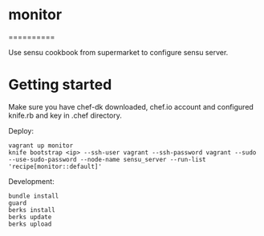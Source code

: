 # monitor
==========

Use sensu cookbook from supermarket to configure sensu server.

Getting started
================
Make sure you have chef-dk downloaded, chef.io account and configured knife.rb and key in .chef directory.

Deploy:
```
vagrant up monitor
knife bootstrap <ip> --ssh-user vagrant --ssh-password vagrant --sudo --use-sudo-password --node-name sensu_server --run-list 'recipe[monitor::default]'
```

Development:
```
bundle install
guard
berks install
berks update
berks upload
```
